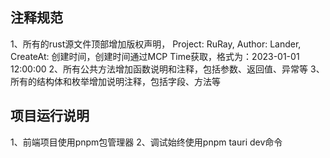 ## 注释规范
1、所有的rust源文件顶部增加版权声明， Project: RuRay, Author: Lander, CreateAt: 创建时间，创建时间通过MCP Time获取，格式为：2023-01-01 12:00:00
2、所有公共方法增加函数说明和注释，包括参数、返回值、异常等
3、所有的结构体和枚举增加说明注释，包括字段、方法等

## 项目运行说明
1、前端项目使用pnpm包管理器
2、调试始终使用pnpm tauri dev命令

